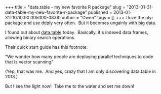 +++
title = "data.table - my new favorite R package"
slug = "2013-01-31-data-table-my-new-favorite-r-package"
published = 2013-01-31T10:10:00.005000-08:00
author = "Owen"
tags = []
+++
I love the plyr package and use ddply very often.  But it becomes
ungainly with big data.  
  
I found out about [data.table](http://datatable.r-forge.r-project.org/)
today.  Basically, it's indexed data frames, allowing binary search
operations.  
  
Their quick start guide has this footnote:  
  
"We wonder how many people are deploying parallel techniques to code
that is vector scanning"  
  
(Yep, that was me.  And yes, crazy that I am only discovering data.table
in 2013.)  
  
But I see the light now!  Take me to the water and set me down!

